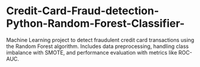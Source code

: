 # Credit-Card-Fraud-detection-Python-Random-Forest-Classifier-
Machine Learning project to detect fraudulent credit card transactions using the Random Forest algorithm. Includes data preprocessing, handling class imbalance with SMOTE, and performance evaluation with metrics like ROC-AUC.
